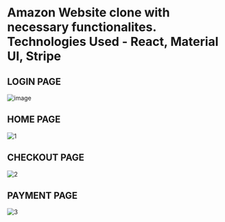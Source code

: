 <h1>Amazon Website clone with necessary functionalites.
Technologies Used - React, Material UI, Stripe</h1>
<h2>LOGIN PAGE</h2>
<img src="https://i.ibb.co/YfCV45w/image.png" alt="image" border="0">
<h2>HOME PAGE</h2>
<img src="https://i.ibb.co/N2fjjgg/1.png" alt="1" border="0">
<h2>CHECKOUT PAGE</h2>
<img src="https://i.ibb.co/swfXBZp/2.png" alt="2" border="0">
<h2>PAYMENT PAGE</h2>
<img src="https://i.ibb.co/5c1bp1Q/3.png" alt="3" border="0">
